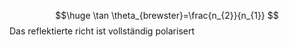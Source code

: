 $$\huge
\tan \theta_{brewster}=\frac{n_{2}}{n_{1}}
$$
Das reflektierte richt ist vollständig polarisert